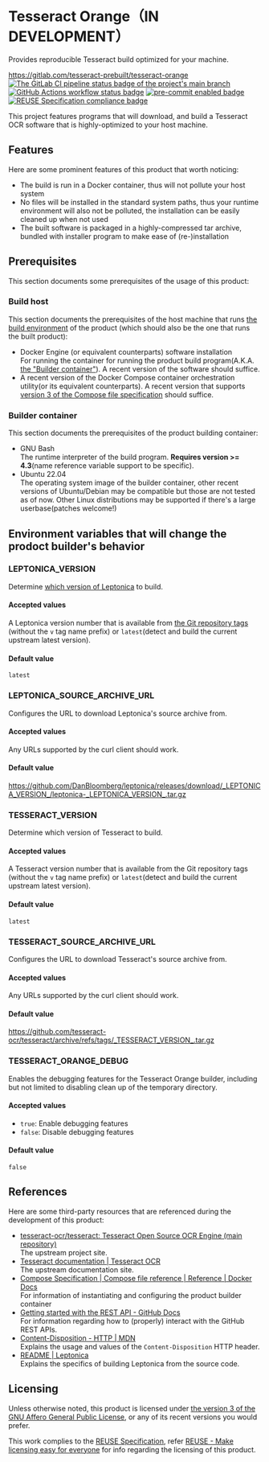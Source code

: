 # Tesseract Orange（IN DEVELOPMENT）

Provides reproducible Tesseract build optimized for your machine.

<https://gitlab.com/tesseract-prebuilt/tesseract-orange>  
[![The GitLab CI pipeline status badge of the project's `main` branch](https://gitlab.com/tesseract-prebuilt/tesseract-orange/badges/main/pipeline.svg?ignore_skipped=true "Click here to check out the comprehensive status of the GitLab CI pipelines")](https://gitlab.com/tesseract-prebuilt/tesseract-orange/-/pipelines) [![GitHub Actions workflow status badge](https://github.com/tesseract-prebuilt/tesseract-orange/actions/workflows/check-potential-problems.yml/badge.svg "GitHub Actions workflow status")](https://github.com/tesseract-prebuilt/tesseract-orange/actions/workflows/check-potential-problems.yml) [![pre-commit enabled badge](https://img.shields.io/badge/pre--commit-enabled-brightgreen?logo=pre-commit&logoColor=white "This project uses pre-commit to check potential problems")](https://pre-commit.com/) [![REUSE Specification compliance badge](https://api.reuse.software/badge/github.com/tesseract-prebuilt/tesseract-orange "This project complies to the REUSE specification to decrease software licensing costs")](https://api.reuse.software/info/github.com/tesseract-prebuilt/tesseract-orange)

This project features programs that will download, and build a Tesseract OCR software that is highly-optimized to your host machine.

## Features

Here are some prominent features of this product that worth noticing:

* The build is run in a Docker container, thus will not pollute your host system
* No files will be installed in the standard system paths, thus your runtime environment will also not be polluted, the installation can be easily cleaned up when not used
* The built software is packaged in a highly-compressed tar archive, bundled with installer program to make ease of (re-)installation

## Prerequisites

This section documents some prerequisites of the usage of this product:

### Build host

This section documents the prerequisites of the host machine that runs [the build environment](#builder-container) of the product (which should also be the one that runs the built product):

* Docker Engine (or equivalent counterparts) software installation  
  For running the container for running the product build program(A.K.A. [the "Builder container"](#builder-container)).  A recent version of the software should suffice.
* A recent version of the Docker Compose container orchestration utility(or its equivalent counterparts).  A recent version that supports [version 3 of the Compose file specification](https://docs.docker.com/compose/compose-file/) should suffice.

### Builder container

This section documents the prerequisites of the product building container:

* GNU Bash  
  The runtime interpreter of the build program.  **Requires version >= 4.3**(name reference variable support to be specific).
* Ubuntu 22.04  
  The operating system image of the builder container, other recent versions of Ubuntu/Debian may be compatible but those are not tested as of now.  Other Linux distributions may be supported if there's a large userbase(patches welcome!)

## Environment variables that will change the prodoct builder's behavior

### LEPTONICA_VERSION

Determine [which version of Leptonica](https://github.com/DanBloomberg/leptonica/releases) to build.

#### Accepted values

A Leptonica version number that is available from [the Git repository tags](https://github.com/DanBloomberg/leptonica/tags) (without the `v` tag name prefix) or `latest`(detect and build the current upstream latest version).

#### Default value

`latest`

### LEPTONICA_SOURCE_ARCHIVE_URL

Configures the URL to download Leptonica's source archive from.

#### Accepted values

Any URLs supported by the curl client should work.

#### Default value

<https://github.com/DanBloomberg/leptonica/releases/download/_LEPTONICA_VERSION_/leptonica-_LEPTONICA_VERSION_.tar.gz>

### TESSERACT_VERSION

Determine which version of Tesseract to build.

#### Accepted values

A Tesseract version number that is available from the Git repository tags (without the `v` tag name prefix) or `latest`(detect and build the current upstream latest version).

#### Default value

`latest`

### TESSERACT_SOURCE_ARCHIVE_URL

Configures the URL to download Tesseract's source archive from.

#### Accepted values

Any URLs supported by the curl client should work.

#### Default value

<https://github.com/tesseract-ocr/tesseract/archive/refs/tags/_TESSERACT_VERSION_.tar.gz>

### TESSERACT_ORANGE_DEBUG

Enables the debugging features for the Tesseract Orange builder, including but not limited to disabling clean up of the temporary directory.

#### Accepted values

* `true`: Enable debugging features
* `false`: Disable debugging features

#### Default value

`false`

## References

Here are some third-party resources that are referenced during the development of this product:

* [tesseract-ocr/tesseract: Tesseract Open Source OCR Engine (main repository)](https://github.com/tesseract-ocr/tesseract)  
  The upstream project site.
* [Tesseract documentation | Tesseract OCR](https://tesseract-ocr.github.io/)  
  The upstream documentation site.
* [Compose Specification | Compose file reference | Reference | Docker Docs](https://docs.docker.com/compose/compose-file/)  
  For information of instantiating and configuring the product builder container
* [Getting started with the REST API - GitHub Docs](https://docs.github.com/en/rest/using-the-rest-api/getting-started-with-the-rest-api?apiVersion=2022-11-28)  
  For information regarding how to (properly) interact with the GitHub REST APIs.
* [Content-Disposition - HTTP | MDN](https://developer.mozilla.org/en-US/docs/web/http/headers/content-disposition)  
  Explains the usage and values of the `Content-Disposition` HTTP header.
* [README | Leptonica](http://www.leptonica.org/source/README.html)  
  Explains the specifics of building Leptonica from the source code.

## Licensing

Unless otherwise noted, this product is licensed under [the version 3 of the GNU Affero General Public License](https://www.gnu.org/licenses/agpl-3.0.html), or any of its recent versions you would prefer.

This work complies to the [REUSE Specification](https://reuse.software/spec/), refer [REUSE - Make licensing easy for everyone](https://reuse.software/) for info regarding the licensing of this product.
